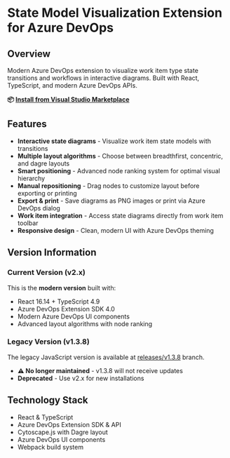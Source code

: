 # State Model Visualization Extension for Azure DevOps

## Overview
Modern Azure DevOps extension to visualize work item type state transitions and workflows in interactive diagrams. Built with React, TypeScript, and modern Azure DevOps APIs.

**📦 [Install from Visual Studio Marketplace](https://marketplace.visualstudio.com/items?itemName=taavi-koosaar.StateModelVisualization)**

## Features
- **Interactive state diagrams** - Visualize work item state models with transitions
- **Multiple layout algorithms** - Choose between breadthfirst, concentric, and dagre layouts
- **Smart positioning** - Advanced node ranking system for optimal visual hierarchy
- **Manual repositioning** - Drag nodes to customize layout before exporting or printing
- **Export & print** - Save diagrams as PNG images or print via Azure DevOps dialog
- **Work item integration** - Access state diagrams directly from work item toolbar
- **Responsive design** - Clean, modern UI with Azure DevOps theming

## Version Information

### Current Version (v2.x)
This is the **modern version** built with:
- React 16.14 + TypeScript 4.9
- Azure DevOps Extension SDK 4.0
- Modern Azure DevOps UI components
- Advanced layout algorithms with node ranking

### Legacy Version (v1.3.8)
The legacy JavaScript version is available at [releases/v1.3.8](../../tree/releases/v1.3.8) branch.
- **⚠️ No longer maintained** - v1.3.8 will not receive updates
- **Deprecated** - Use v2.x for new installations

## Technology Stack
- React & TypeScript
- Azure DevOps Extension SDK & API
- Cytoscape.js with Dagre layout
- Azure DevOps UI components
- Webpack build system
